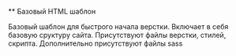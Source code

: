 ** Базовый HTML шаблон

Базовый шаблон для быстрого начала верстки. Включает в себя базовую сруктуру сайта. Присутствуют файлы верстки, стилей, скрипта. Дополнительно присутствуют файлы sass
